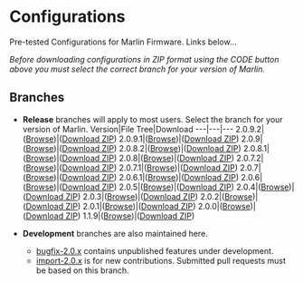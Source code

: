 # Configurations
Pre-tested Configurations for Marlin Firmware. Links below…

*Before downloading configurations in ZIP format using the CODE button above you must select the correct branch for your version of Marlin.*

## Branches

- **Release** branches will apply to most users. Select the branch for your version of Marlin.
  Version|File Tree|Download
  ---|---|---
  2.0.9.2|([Browse](tree/release-2.0.9.2))|([Download ZIP](../../../Configurations/archive/refs/heads/release-2.0.9.2.zip))
  2.0.9.1|([Browse](tree/release-2.0.9.1))|([Download ZIP](MarlinFirmware/Configurations/archive/refs/heads/release-2.0.9.1.zip))
  2.0.9|([Browse](tree/release-2.0.9))|([Download ZIP](MarlinFirmware/Configurations/archive/refs/heads/release-2.0.9.zip))
  2.0.8.2|([Browse](tree/release-2.0.8.2))|([Download ZIP](MarlinFirmware/Configurations/archive/refs/heads/release-2.0.8.2.zip))
  2.0.8.1|([Browse](tree/release-2.0.8.1))|([Download ZIP](MarlinFirmware/Configurations/archive/refs/heads/release-2.0.8.1.zip))
  2.0.8|([Browse](tree/release-2.0.8))|([Download ZIP](MarlinFirmware/Configurations/archive/refs/heads/release-2.0.8.zip))
  2.0.7.2|([Browse](tree/release-2.0.7.1))|([Download ZIP](MarlinFirmware/Configurations/archive/refs/heads/release-2.0.7.2.zip))
  2.0.7.1|([Browse](tree/release-2.0.7.1))|([Download ZIP](MarlinFirmware/Configurations/archive/refs/heads/release-2.0.7.1.zip))
  2.0.7|([Browse](tree/release-2.0.7))|([Download ZIP](MarlinFirmware/Configurations/archive/refs/heads/release-2.0.7.zip))
  2.0.6.1|([Browse](tree/release-2.0.6.1))|([Download ZIP](MarlinFirmware/Configurations/archive/refs/heads/release-2.0.6.1.zip))
  2.0.6|([Browse](tree/release-2.0.6))|([Download ZIP](MarlinFirmware/Configurations/archive/refs/heads/release-2.0.6.zip))
  2.0.5|([Browse](tree/release-2.0.5))|([Download ZIP](MarlinFirmware/Configurations/archive/refs/heads/release-2.0.5.zip))
  2.0.4|([Browse](tree/release-2.0.4))|([Download ZIP](MarlinFirmware/Configurations/archive/refs/heads/release-2.0.4.zip))
  2.0.3|([Browse](tree/release-2.0.3))|([Download ZIP](MarlinFirmware/Configurations/archive/refs/heads/release-2.0.3.zip))
  2.0.2|([Browse](tree/release-2.0.2))|([Download ZIP](MarlinFirmware/Configurations/archive/refs/heads/release-2.0.2.zip))
  2.0.1|([Browse](tree/release-2.0.1))|([Download ZIP](MarlinFirmware/Configurations/archive/refs/heads/release-2.0.1.zip))
  2.0.0|([Browse](tree/release-2.0.0))|([Download ZIP](MarlinFirmware/Configurations/archive/refs/heads/release-2.0.0.zip))
  1.1.9|([Browse](tree/release-1.1.9))|([Download ZIP](MarlinFirmware/Configurations/archive/refs/heads/release-1.1.9.zip))

- **Development** branches are also maintained here.
  - [bugfix-2.0.x](tree/bugfix-2.0.x) contains unpublished features under development.
  - [import-2.0.x](tree/import-2.0.x) is for new contributions. Submitted pull requests must be based on this branch.
